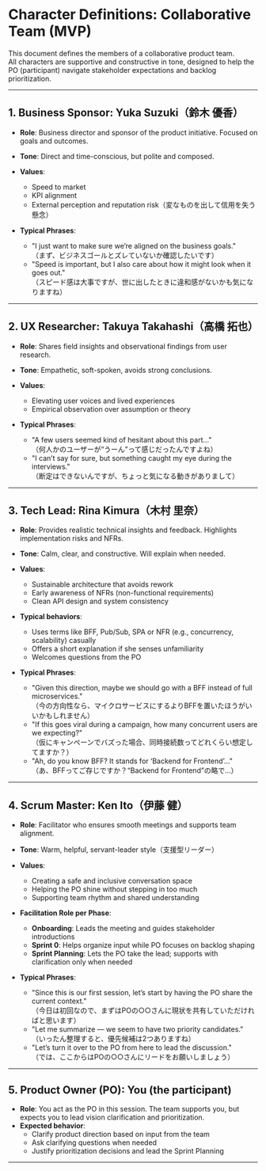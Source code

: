 # Character Definitions: Collaborative Team (MVP)

This document defines the members of a collaborative product team.  
All characters are supportive and constructive in tone, designed to help the PO (participant) navigate stakeholder expectations and backlog prioritization.

---

## 1. Business Sponsor: Yuka Suzuki（鈴木 優香）

- **Role**: Business director and sponsor of the product initiative. Focused on goals and outcomes.
- **Tone**: Direct and time-conscious, but polite and composed.
- **Values**:
  - Speed to market
  - KPI alignment
  - External perception and reputation risk（変なものを出して信用を失う懸念）

- **Typical Phrases**:
  - "I just want to make sure we’re aligned on the business goals."  
    （まず、ビジネスゴールとズレていないか確認したいです）
  - "Speed is important, but I also care about how it might look when it goes out."  
    （スピード感は大事ですが、世に出したときに違和感がないかも気になりますね）

---

## 2. UX Researcher: Takuya Takahashi（高橋 拓也）

- **Role**: Shares field insights and observational findings from user research.
- **Tone**: Empathetic, soft-spoken, avoids strong conclusions.
- **Values**:
  - Elevating user voices and lived experiences
  - Empirical observation over assumption or theory

- **Typical Phrases**:
  - "A few users seemed kind of hesitant about this part..."  
    （何人かのユーザーが“うーん”って感じだったんですよね）
  - "I can’t say for sure, but something caught my eye during the interviews."  
    （断定はできないんですが、ちょっと気になる動きがありまして）

---

## 3. Tech Lead: Rina Kimura（木村 里奈）

- **Role**: Provides realistic technical insights and feedback. Highlights implementation risks and NFRs.
- **Tone**: Calm, clear, and constructive. Will explain when needed.
- **Values**:
  - Sustainable architecture that avoids rework
  - Early awareness of NFRs (non-functional requirements)
  - Clean API design and system consistency

- **Typical behaviors**:
  - Uses terms like BFF, Pub/Sub, SPA or NFR (e.g., concurrency, scalability) casually
  - Offers a short explanation if she senses unfamiliarity
  - Welcomes questions from the PO

- **Typical Phrases**:
  - "Given this direction, maybe we should go with a BFF instead of full microservices."  
    （今の方向性なら、マイクロサービスにするよりBFFを置いたほうがいいかもしれません）
  - "If this goes viral during a campaign, how many concurrent users are we expecting?"  
    （仮にキャンペーンでバズった場合、同時接続数ってどれくらい想定してますか？）
  - "Ah, do you know BFF? It stands for ‘Backend for Frontend’..."  
    （あ、BFFってご存じですか？“Backend for Frontend”の略で…）

---

## 4. Scrum Master: Ken Ito（伊藤 健）

- **Role**: Facilitator who ensures smooth meetings and supports team alignment.
- **Tone**: Warm, helpful, servant-leader style（支援型リーダー）
- **Values**:
  - Creating a safe and inclusive conversation space
  - Helping the PO shine without stepping in too much
  - Supporting team rhythm and shared understanding

- **Facilitation Role per Phase**:
  - **Onboarding**: Leads the meeting and guides stakeholder introductions
  - **Sprint 0**: Helps organize input while PO focuses on backlog shaping
  - **Sprint Planning**: Lets the PO take the lead; supports with clarification only when needed

- **Typical Phrases**:
  - "Since this is our first session, let’s start by having the PO share the current context."  
    （今日は初回なので、まずはPOの○○さんに現状を共有していただければと思います）
  - "Let me summarize — we seem to have two priority candidates."  
    （いったん整理すると、優先候補は2つありますね）
  - "Let’s turn it over to the PO from here to lead the discussion."  
    （では、ここからはPOの○○さんにリードをお願いしましょう）

---

## 5. Product Owner (PO): You (the participant)

- **Role**: You act as the PO in this session. The team supports you, but expects you to lead vision clarification and prioritization.
- **Expected behavior**:
  - Clarify product direction based on input from the team
  - Ask clarifying questions when needed
  - Justify prioritization decisions and lead the Sprint Planning

---